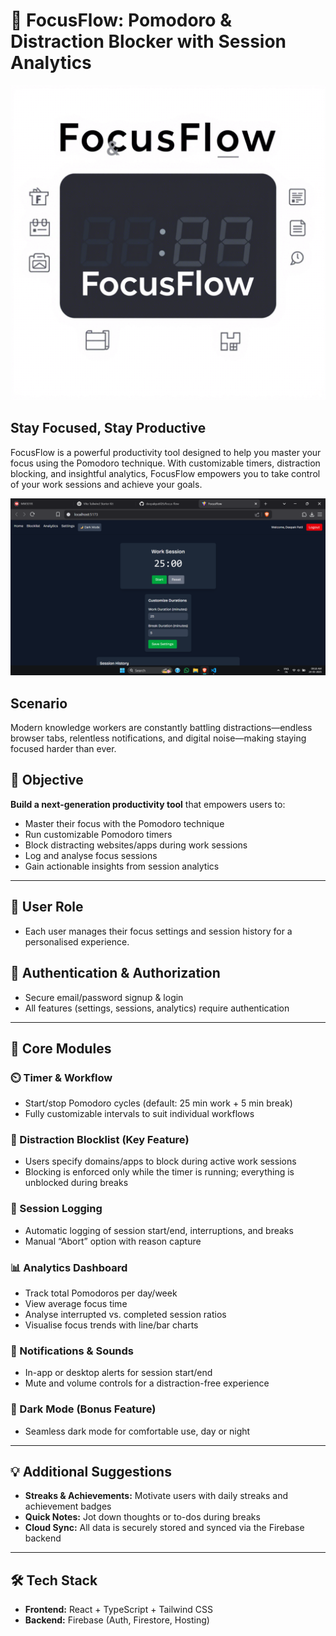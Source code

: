 # 🚀 FocusFlow: Pomodoro & Distraction Blocker with Session Analytics

![FocusFlow Logo](src/assets/focus-flow.png)

## Stay Focused, Stay Productive

FocusFlow is a powerful productivity tool designed to help you master your focus using the Pomodoro technique. With customizable timers, distraction blocking, and insightful analytics, FocusFlow empowers you to take control of your work sessions and achieve your goals.

![FocusFlow Screenshot](src/assets/screenshot.png)

## Scenario

Modern knowledge workers are constantly battling distractions—endless browser tabs, relentless notifications, and digital noise—making staying focused harder than ever.

## 🎯 Objective

**Build a next-generation productivity tool** that empowers users to:

- Master their focus with the Pomodoro technique
- Run customizable Pomodoro timers
- Block distracting websites/apps during work sessions
- Log and analyse focus sessions
- Gain actionable insights from session analytics

---

## 👤 User Role

- Each user manages their focus settings and session history for a personalised experience.

## 🔐 Authentication & Authorization

- Secure email/password signup & login
- All features (settings, sessions, analytics) require authentication

---

## 🧱 Core Modules

### ⏲️ Timer & Workflow

- Start/stop Pomodoro cycles (default: 25 min work + 5 min break)
- Fully customizable intervals to suit individual workflows

### 🚫 Distraction Blocklist (**Key Feature**)

- Users specify domains/apps to block during active work sessions
- Blocking is enforced only while the timer is running; everything is unblocked during breaks

### 📝 Session Logging

- Automatic logging of session start/end, interruptions, and breaks
- Manual “Abort” option with reason capture

### 📊 Analytics Dashboard

- Track total Pomodoros per day/week
- View average focus time
- Analyse interrupted vs. completed session ratios
- Visualise focus trends with line/bar charts

### 🔔 Notifications & Sounds

- In-app or desktop alerts for session start/end
- Mute and volume controls for a distraction-free experience

### 🌙 Dark Mode (**Bonus Feature**)

- Seamless dark mode for comfortable use, day or night

---

## 💡 Additional Suggestions

- **Streaks & Achievements:** Motivate users with daily streaks and achievement badges
- **Quick Notes:** Jot down thoughts or to-dos during breaks
- **Cloud Sync:** All data is securely stored and synced via the Firebase backend

---

## 🛠️ Tech Stack

- **Frontend:** React + TypeScript + Tailwind CSS
- **Backend:** Firebase (Auth, Firestore, Hosting)
